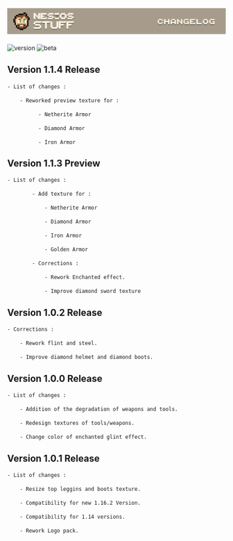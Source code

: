 ![Banner changelog](/img/ChangelogBanner.png)

![version](https://img.shields.io/github/v/release/N3siOS/Nesios_Stuff_Addon?label=Last%20version)
![beta](https://img.shields.io/github/v/release/N3siOS/Nesios_Stuff_Addon?color=orange&include_prereleases&label=Last%20beta%20version)

## Version 1.1.4 **Release**

    - List of changes :

        - Reworked preview texture for :

              - Netherite Armor

              - Diamond Armor

              - Iron Armor

## Version 1.1.3 **Preview**

    - List of changes :

            - Add texture for :

                - Netherite Armor

                - Diamond Armor

                - Iron Armor

                - Golden Armor

            - Corrections :
            
                - Rework Enchanted effect.
                
                - Improve diamond sword texture

## Version 1.0.2 **Release**

    - Corrections :

        - Rework flint and steel.
        
        - Improve diamond helmet and diamond boots.

## Version 1.0.0 **Release**

    - List of changes :

        - Addition of the degradation of weapons and tools.
        
        - Redesign textures of tools/weapons.
        
        - Change color of enchanted glint effect.

## Version 1.0.1 **Release**

    - List of changes :

        - Resize top leggins and boots texture.

        - Compatibility for new 1.16.2 Version.

        - Compatibility for 1.14 versions.

        - Rework Logo pack.
